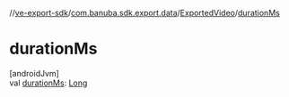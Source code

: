 //[ve-export-sdk](../../../index.md)/[com.banuba.sdk.export.data](../index.md)/[ExportedVideo](index.md)/[durationMs](duration-ms.md)

# durationMs

[androidJvm]\
val [durationMs](duration-ms.md): [Long](https://kotlinlang.org/api/latest/jvm/stdlib/kotlin/-long/index.html)
